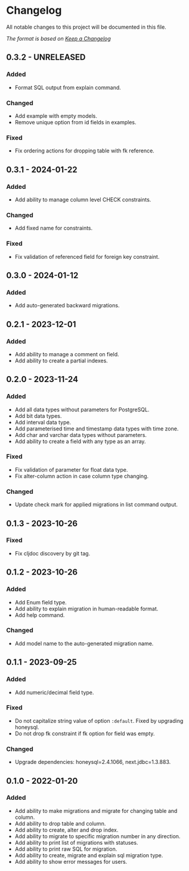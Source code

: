 # Changelog

All notable changes to this project will be documented in this file.

*The format is based on [Keep a Changelog](https://keepachangelog.com/en/1.0.0/)*

## 0.3.2 - UNRELEASED

### Added

- Format SQL output from explain command.

### Changed

- Add example with empty models.
- Remove unique option from id fields in examples.

### Fixed

- Fix ordering actions for dropping table with fk reference.


## 0.3.1 - 2024-01-22

### Added

- Add ability to manage column level CHECK constraints.

### Changed

- Add fixed name for constraints.

### Fixed

- Fix validation of referenced field for foreign key constraint.

## 0.3.0 - 2024-01-12

### Added

- Add auto-generated backward migrations.


## 0.2.1 - 2023-12-01

### Added

- Add ability to manage a comment on field.
- Add ability to create a partial indexes.

## 0.2.0 - 2023-11-24

### Added

- Add all data types without parameters for PostgreSQL.
- Add bit data types.
- Add interval data type.
- Add parameterised time and timestamp data types with time zone.
- Add char and varchar data types without parameters.
- Add ability to create a field with any type as an array.

### Fixed

- Fix validation of parameter for float data type.
- Fix alter-column action in case column type changing.

### Changed

- Update check mark for applied migrations in list command output.

## 0.1.3 - 2023-10-26

### Fixed

- Fix cljdoc discovery by git tag.

## 0.1.2 - 2023-10-26

### Added

- Add Enum field type.
- Add ability to explain migration in human-readable format.
- Add help command.

### Changed

- Add model name to the auto-generated migration name.

## 0.1.1 - 2023-09-25

### Added

- Add numeric/decimal field type.

### Fixed

- Do not capitalize string value of option `:default`. Fixed by upgrading honeysql.
- Do not drop fk constraint if fk option for field was empty. 

### Changed

- Upgrade dependencies: honeysql=2.4.1066, next.jdbc=1.3.883.

## 0.1.0 - 2022-01-20

### Added

- Add ability to make migrations and migrate for changing table and column.
- Add ability to drop table and column.
- Add ability to create, alter and drop index.
- Add ability to migrate to specific migration number in any direction.
- Add ability to print list of migrations with statuses.
- Add ability to print raw SQL for migration.
- Add ability to create, migrate and explain sql migration type.
- Add ability to show error messages for users.
